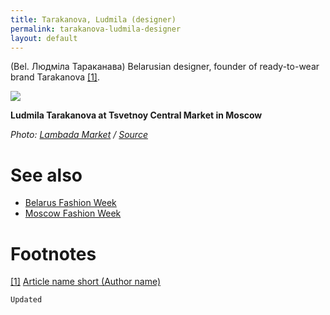 ```yaml
---
title: Tarakanova, Ludmila (designer)
permalink: tarakanova-ludmila-designer
layout: default
---
```


(Bel. Людміла Тараканава) Belarusian designer, founder of ready-to-wear brand Tarakanova <span id="a1">[\[1\]](#f1)</span>.

![](/encyclopedia/images/image-name.jpg)

**Ludmila Tarakanova at Tsvetnoy Central Market in Moscow**

*Photo: [Lambada Market](photographer) / [Source](page)*

# See also

+ [Belarus Fashion Week](page-template)
+ [Moscow Fashion Week](page-template)

# Footnotes

[[1]](#a1) <span id="f1"></span> [Article name short (Author name)](http://example.net/article)

`Updated`
